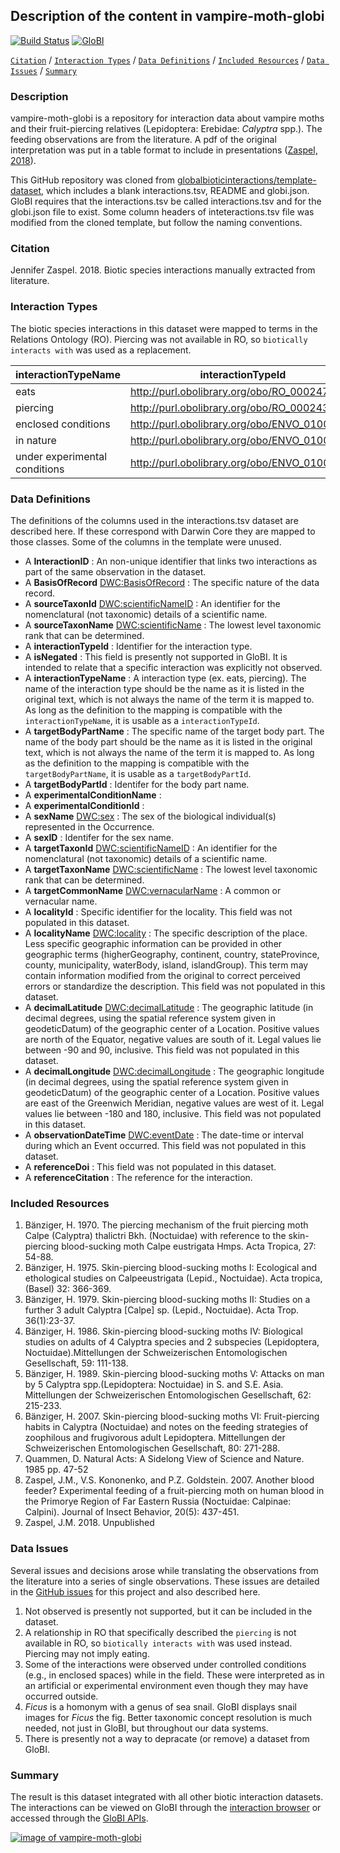 ## Description of the content in vampire-moth-globi

[![Build Status](https://travis-ci.org/seltmann/vampire-moth-globi.svg)](https://travis-ci.org/seltmann/vampire-moth-globi)  [![GloBI](http://api.globalbioticinteractions.org/interaction.svg?accordingTo=globi:seltmann/vampire-moth-globi)](http://globalbioticinteractions.org/?accordingTo=globi:seltmann/vampire-moth-globi) 

[```Citation```](#Citation) / [```Interaction Types```](#interaction-types) / [```Data Definitions```](#data-definitions) / [```Included Resources```](#included-resources) /  [```Data Issues```](#data-issues) / [```Summary```](#summary)


### Description

vampire-moth-globi is a repository for interaction data about vampire moths and their fruit-piercing relatives (Lepidoptera: Erebidae: *Calyptra* spp.). The feeding observations are from the literature. A pdf of the original interpretation was put in a table format to include in presentations ([Zaspel, 2018](https://github.com/seltmann/vampire-moth-globi/blob/master/calyptra_hosts.pdf)).

This GitHub repository was cloned from [globalbioticinteractions/template-dataset](https://github.com/globalbioticinteractions/template-dataset), which includes a blank interactions.tsv, README and globi.json. GloBI requires that the interactions.tsv be called interactions.tsv and for the globi.json file to exist. Some column headers of inteteractions.tsv file was modified from the cloned template, but follow the naming conventions.

### Citation

Jennifer Zaspel. 2018. Biotic species interactions manually extracted from literature.


### Interaction Types

The biotic species interactions in this dataset were mapped to terms in the Relations Ontology (RO). Piercing was not available in RO, so ```biotically interacts with``` was used as a replacement.

interactionTypeName | interactionTypeId
--- | --- |
eats | http://purl.obolibrary.org/obo/RO_0002470
piercing | http://purl.obolibrary.org/obo/RO_0002437
enclosed conditions | http://purl.obolibrary.org/obo/ENVO_01001405
in nature | http://purl.obolibrary.org/obo/ENVO_01001226
under experimental conditions | http://purl.obolibrary.org/obo/ENVO_01001405
 
### Data Definitions

The definitions of the columns used in the interactions.tsv dataset are described here. If these correspond with Darwin Core they are mapped to those classes. Some of the columns in the template were unused.

  * A **InteractionID** : An non-unique identifier that links two interactions as part of the same observation in the dataset.
  * A **BasisOfRecord** [DWC:BasisOfRecord](http://rs.tdwg.org/dwc/terms/basisOfRecord) : The specific nature of the data record.
  * A **sourceTaxonId** [DWC:scientificNameID](http://rs.tdwg.org/dwc/terms/scientificNameID) : An identifier for the nomenclatural (not taxonomic) details of a scientific name.
  * A **sourceTaxonName** [DWC:scientificName](http://rs.tdwg.org/dwc/terms/scientificName) : The lowest level taxonomic rank that can be determined.
  * A **interactionTypeId** : Identifier for the interaction type.
  * A **isNegated** : This field is presently not supported in GloBI. It is intended to relate that a specific interaction was explicitly not observed.
  * A **interactionTypeName** : A interaction type (ex. eats, piercing). The name of the interaction type should be the name as it is listed in the original text, which is not always the name of the term it is mapped to. As long as the definition to the mapping is compatible with the ```interactionTypeName```, it is usable as a ```interactionTypeId```.
  * A **targetBodyPartName**  : The specific name of the target body part. The name of the body part should be the name as it is listed in the original text, which is not always the name of the term it is mapped to. As long as the definition to the mapping is compatible with the ```targetBodyPartName```, it is usable as a ```targetBodyPartId```.
  * A **targetBodyPartId**  : Identifer for the body part name.
  * A **experimentalConditionName**  : 
  * A **experimentalConditionId** : 
  * A **sexName** [DWC:sex](http://rs.tdwg.org/dwc/terms/sex) : The sex of the biological individual(s) represented in the Occurrence.
  * A **sexID**  : Identifer for the sex name.
  * A **targetTaxonId** [DWC:scientificNameID](http://rs.tdwg.org/dwc/terms/scientificNameID) : An identifier for the nomenclatural (not taxonomic) details of a scientific name.
  * A **targetTaxonName** [DWC:scientificName](http://rs.tdwg.org/dwc/terms/scientificName) : The lowest level taxonomic rank that can be determined.
  * A **targetCommonName** [DWC:vernacularName](http://rs.tdwg.org/dwc/terms/Taxon) : A common or vernacular name.
  * A **localityId** : Specific identifier for the locality. This field was not populated in this dataset.
  * A **localityName** [DWC:locality](http://rs.tdwg.org/dwc/terms/locality) : The specific description of the place. Less specific geographic information can be provided in other geographic terms (higherGeography, continent, country, stateProvince, county, municipality, waterBody, island, islandGroup). This term may contain information modified from the original to correct perceived errors or standardize the description. This field was not populated in this dataset. 
  * A **decimalLatitude** [DWC:decimalLatitude](http://rs.tdwg.org/dwc/terms/decimalLatitude) : 	The geographic latitude (in decimal degrees, using the spatial reference system given in geodeticDatum) of the geographic center of a Location. Positive values are north of the Equator, negative values are south of it. Legal values lie between -90 and 90, inclusive. This field was not populated in this dataset.
  * A **decimalLongitude** [DWC:decimalLongitude](http://rs.tdwg.org/dwc/terms/decimalLongitude) : The geographic longitude (in decimal degrees, using the spatial reference system given in geodeticDatum) of the geographic center of a Location. Positive values are east of the Greenwich Meridian, negative values are west of it. Legal values lie between -180 and 180, inclusive. This field was not populated in this dataset.
  * A **observationDateTime** [DWC:eventDate](http://rs.tdwg.org/dwc/terms/eventDate) : The date-time or interval during which an Event occurred. This field was not populated in this dataset.
  * A **referenceDoi** : This field was not populated in this dataset.
  * A **referenceCitation**  : The reference for the interaction.
  
### Included Resources

1. Bänziger, H. 1970. The piercing mechanism of the fruit piercing moth Calpe (Calyptra) thalictri Bkh. (Noctuidae) with reference to the skin-piercing blood-sucking moth Calpe eustrigata Hmps. Acta Tropica, 27: 54-88.
1. Bänziger, H. 1975. Skin-piercing blood-sucking moths I: Ecological and ethological studies on Calpeeustrigata (Lepid., Noctuidae). Acta tropica, (Basel) 32: 366-369.
1. Bänziger, H. 1979. Skin-piercing blood-sucking moths II: Studies on a further 3 adult Calyptra [Calpe] sp. (Lepid., Noctuidae). Acta Trop. 36(1):23-37.
1. Bänziger, H. 1986. Skin-piercing blood-sucking moths IV: Biological studies on adults of 4 Calyptra species and 2 subspecies (Lepidoptera, Noctuidae).Mittellungen der Schweizerischen Entomologischen Gesellschaft, 59: 111-138.
1. Bänziger, H. 1989. Skin-piercing blood-sucking moths V: Attacks on man by 5 Calyptra spp.(Lepidoptera: Noctuidae) in S. and S.E. Asia. Mittellungen der Schweizerischen Entomologischen Gesellschaft, 62: 215-233.
1. Bänziger, H. 2007. Skin-piercing blood-sucking moths VI: Fruit-piercing habits in Calyptra (Noctuidae) and notes on the feeding strategies of zoophilous and frugivorous adult Lepidoptera. Mittellungen der Schweizerischen Entomologischen Gesellschaft, 80: 271-288.
1. Quammen, D. Natural Acts: A Sidelong View of Science and Nature. 1985 pp. 47-52
1. Zaspel, J.M., V.S. Kononenko, and P.Z. Goldstein. 2007. Another blood feeder? Experimental feeding of a fruit-piercing moth on human blood in the Primorye Region of Far Eastern Russia (Noctuidae: Calpinae: Calpini). Journal of Insect Behavior, 20(5): 437-451.
1. Zaspel, J.M. 2018. Unpublished

### Data Issues

Several issues and decisions arose while translating the observations from the literature into a series of single observations. These issues are detailed in the [GitHub issues](https://github.com/seltmann/vampire-moth-globi/issues) for this project and also described here.

1. Not observed is presently not supported, but it can be included in the dataset.
1. A relationship in RO that specifically described the ```piercing``` is not available in RO, so ```biotically interacts with``` was used instead. Piercing may not imply eating.
1. Some of the interactions were observed under controlled conditions (e.g., in enclosed spaces) while in the field. These were interpreted as in an artificial or experimental environment even though they may have occurred outside.
1. *Ficus* is a homonym with a genus of sea snail. GloBI displays snail images for *Ficus* the fig. Better taxonomic concept resolution is much needed, not just in GloBI, but throughout our data systems.
1. There is presently not a way to depracate (or remove) a dataset from GloBI.


### Summary
The result is this dataset integrated with all other biotic interaction datasets. The interactions can be viewed on GloBI through the [interaction browser](https://www.globalbioticinteractions.org/browse/index.html?accordingTo=globi%3Aseltmann%2Fvampire-moth-globi&interactionType=interactsWith&resultType=json) or accessed through the [GloBI APIs](https://www.globalbioticinteractions.org/data.html).

[![image of vampire-moth-globi](https://raw.githubusercontent.com/seltmann/vampire-moth-globi/master/network-bloodfeeding.png)](https://www.globalbioticinteractions.org/browse/index.html?accordingTo=globi%3Aseltmann%2Fvampire-moth-globi&interactionType=interactsWith&resultType=json)

